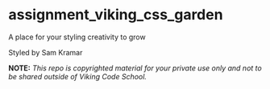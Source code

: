 assignment_viking_css_garden
============================

A place for your styling creativity to grow

Styled by Sam Kramar

**NOTE:** *This repo is copyrighted material for your private use only and not to be shared outside of Viking Code School.*
